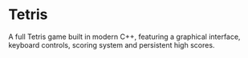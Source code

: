 # Tetris
A full Tetris game built in modern C++, featuring a graphical interface, keyboard controls, scoring system and persistent high scores.
